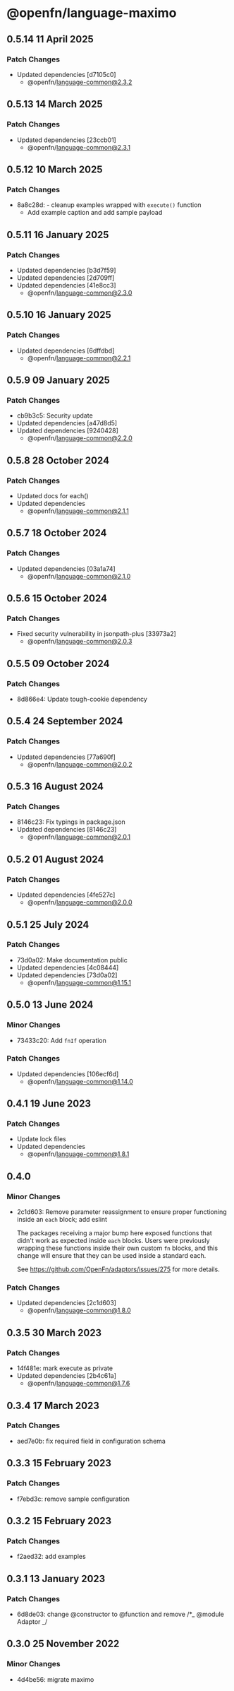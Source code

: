 # @openfn/language-maximo

## 0.5.14 11 April 2025

### Patch Changes

* Updated dependencies \[d7105c0]
  * @openfn/language-common@2.3.2

## 0.5.13 14 March 2025

### Patch Changes

* Updated dependencies \[23ccb01]
  * @openfn/language-common@2.3.1

## 0.5.12 10 March 2025

### Patch Changes

* 8a8c28d: - cleanup examples wrapped with `execute()` function
  * Add example caption and add sample payload

## 0.5.11 16 January 2025

### Patch Changes

* Updated dependencies \[b3d7f59]
* Updated dependencies \[2d709ff]
* Updated dependencies \[41e8cc3]
  * @openfn/language-common@2.3.0

## 0.5.10 16 January 2025

### Patch Changes

* Updated dependencies \[6dffdbd]
  * @openfn/language-common@2.2.1

## 0.5.9 09 January 2025

### Patch Changes

* cb9b3c5: Security update
* Updated dependencies \[a47d8d5]
* Updated dependencies \[9240428]
  * @openfn/language-common@2.2.0

## 0.5.8 28 October 2024

### Patch Changes

* Updated docs for each()
* Updated dependencies
  * @openfn/language-common@2.1.1

## 0.5.7 18 October 2024

### Patch Changes

* Updated dependencies \[03a1a74]
  * @openfn/language-common@2.1.0

## 0.5.6 15 October 2024

### Patch Changes

* Fixed security vulnerability in jsonpath-plus \[33973a2]
  * @openfn/language-common@2.0.3

## 0.5.5 09 October 2024

### Patch Changes

* 8d866e4: Update tough-cookie dependency

## 0.5.4 24 September 2024

### Patch Changes

* Updated dependencies \[77a690f]
  * @openfn/language-common@2.0.2

## 0.5.3 16 August 2024

### Patch Changes

* 8146c23: Fix typings in package.json
* Updated dependencies \[8146c23]
  * @openfn/language-common@2.0.1

## 0.5.2 01 August 2024

### Patch Changes

* Updated dependencies \[4fe527c]
  * @openfn/language-common@2.0.0

## 0.5.1 25 July 2024

### Patch Changes

* 73d0a02: Make documentation public
* Updated dependencies \[4c08444]
* Updated dependencies \[73d0a02]
  * @openfn/language-common@1.15.1

## 0.5.0 13 June 2024

### Minor Changes

* 73433c20: Add `fnIf` operation

### Patch Changes

* Updated dependencies \[106ecf6d]
  * @openfn/language-common@1.14.0

## 0.4.1 19 June 2023

### Patch Changes

* Update lock files
* Updated dependencies
  * @openfn/language-common@1.8.1

## 0.4.0

### Minor Changes

* 2c1d603: Remove parameter reassignment to ensure proper functioning inside an
  `each` block; add eslint

  The packages receiving a major bump here exposed functions that didn't work as
  expected inside `each` blocks. Users were previously wrapping these functions
  inside their own custom `fn` blocks, and this change will ensure that they can
  be used inside a standard each.

  See https://github.com/OpenFn/adaptors/issues/275 for more details.

### Patch Changes

* Updated dependencies \[2c1d603]
  * @openfn/language-common@1.8.0

## 0.3.5 30 March 2023

### Patch Changes

* 14f481e: mark execute as private
* Updated dependencies \[2b4c61a]
  * @openfn/language-common@1.7.6

## 0.3.4 17 March 2023

### Patch Changes

* aed7e0b: fix required field in configuration schema

## 0.3.3 15 February 2023

### Patch Changes

* f7ebd3c: remove sample configuration

## 0.3.2 15 February 2023

### Patch Changes

* f2aed32: add examples

## 0.3.1 13 January 2023

### Patch Changes

* 6d8de03: change @constructor to @function and remove /\*\_ @module Adaptor \_/

## 0.3.0 25 November 2022

### Minor Changes

* 4d4be56: migrate maximo
